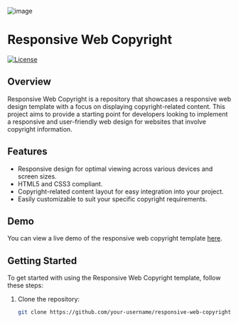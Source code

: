 ![image](https://github.com/iamfelix-s/ResponsiveWeb/assets/55951750/08ca0620-0d11-4adf-988e-34b5b0128434)

# Responsive Web Copyright

[![License](https://img.shields.io/badge/license-MIT-blue.svg)](https://opensource.org/licenses/MIT)

## Overview

Responsive Web Copyright is a repository that showcases a responsive web design template with a focus on displaying copyright-related content. This project aims to provide a starting point for developers looking to implement a responsive and user-friendly web design for websites that involve copyright information.

## Features

- Responsive design for optimal viewing across various devices and screen sizes.
- HTML5 and CSS3 compliant.
- Copyright-related content layout for easy integration into your project.
- Easily customizable to suit your specific copyright requirements.

## Demo

You can view a live demo of the responsive web copyright template [here](#insert-live-demo-link).

## Getting Started

To get started with using the Responsive Web Copyright template, follow these steps:

1. Clone the repository:

   ```bash
   git clone https://github.com/your-username/responsive-web-copyright.git
